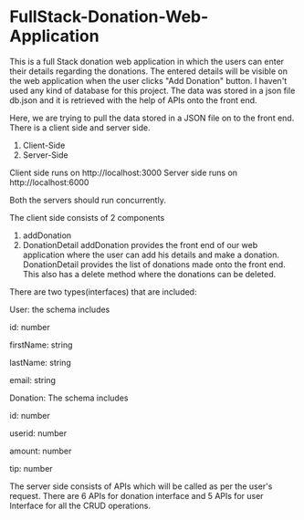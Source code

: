 # FullStack-Donation-Web-Application
This is a full Stack donation web application in which the users can enter their details regarding the donations. The entered details will be visible on the web application when the user clicks "Add Donation" button. I haven't used any kind of database for this project. The data was stored in a json file db.json and it is retrieved with the help of APIs onto the front end.

Here, we are trying to pull the data stored in a JSON file on to the front end. 
There is a client side and server side.  

1. Client-Side
2. Server-Side 

Client side runs on http://localhost:3000
Server side runs on http://localhost:6000

Both the servers should run concurrently. 

The client side consists of 2 components

1. addDonation
2. DonationDetail 
addDonation provides the front end of our web application where the user can add his details and make a donation. 
DonationDetail provides the list of donations made onto the front end. This also has a delete method where the donations can be deleted.

There are two types(interfaces) that are included:

User: the schema includes 

id: number 

firstName: string 

lastName: string 

email: string

Donation: The schema includes 

id: number 

userid: number 

amount: number 

tip: number

The server side consists of APIs which will be called as per the user's request. 
There are 6 APIs for donation interface and 5 APIs for user Interface for all the CRUD operations.
